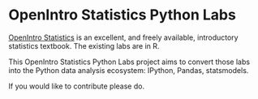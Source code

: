 # OpenIntro Statistics Python Labs

[OpenIntro Statistics](https://www.openintro.org/) is an excellent, and freely available, introductory statistics textbook. The existing labs are in R.

This OpenIntro Statistics Python Labs project aims to convert those labs into the Python data analysis ecosystem: IPython, Pandas, statsmodels.

If you would like to contribute please do.